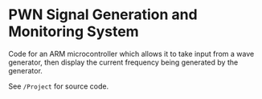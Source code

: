 # PWN Signal Generation and Monitoring System
Code for an ARM microcontroller which allows it to take input from a wave generator, then display the current frequency being generated by the generator.

See `/Project` for source code.
